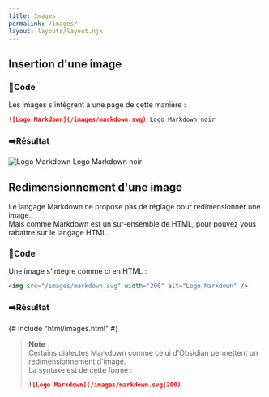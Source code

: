 ```yaml
---
title: Images
permalink: /images/
layout: layouts/layout.njk
---
```


## Insertion d'une image

### 📄Code

Les images s'intègrent à une page de cette manière :

```md
![Logo Markdown](/images/markdown.svg) Logo Markdown noir
```

### ➡️Résultat

![Logo Markdown](/images/markdown.svg) Logo Markdown noir

## Redimensionnement d'une image

Le langage Markdown ne propose pas de réglage pour redimensionner une image.\
Mais comme Markdown est un sur-ensemble de HTML, pour pouvez vous rabattre sur le langage HTML.

### 📄Code

Une image s'intègre comme ci en HTML :

```html
<img src="/images/markdown.svg" width="200" alt="Logo Markdown" />
```

### ➡️Résultat

{# include "html/images.html" #}

> **Note**\
> Certains dialectes Markdown comme celui d'Obsidian permettent un redimensionnement d'image.\
> La syntaxe est de cette forme :
>
> ```md
> ![Logo Markdown](/images/markdown.svg|200)
> ```
